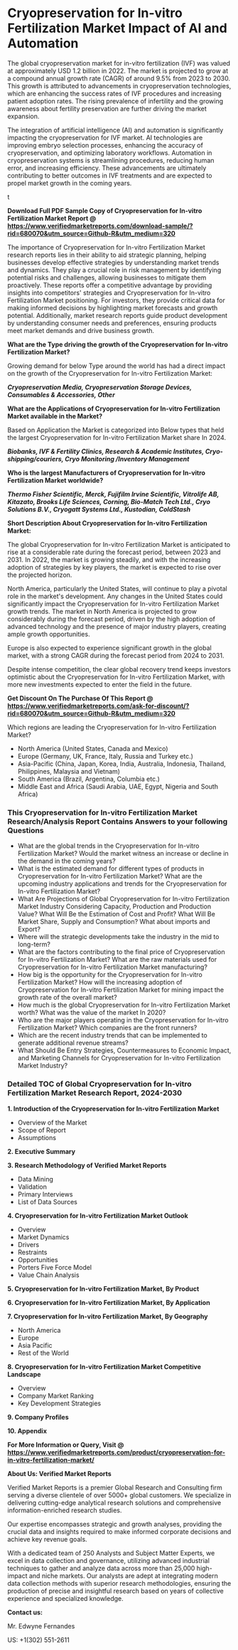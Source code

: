 <meta name="title" content="Global Cryopreservation for In-vitro Fertilization Market Impact of AI and Automation"><meta name="description" content="The global cryopreservation market for in-vitro fertilization (IVF) was valued at approximately USD 1.2 billion in 2022. The market is projected to grow at a compound "><meta name="title" content="Cryopreservation for In-vitro Fertilization Market Size, Share, Scope, Trends, Growth, Opportunities, Analysis, Forecast"><h1>Cryopreservation for In-vitro Fertilization Market Impact of AI and Automation</h1><p>The global cryopreservation market for in-vitro fertilization (IVF) was valued at approximately USD 1.2 billion in 2022. The market is projected to grow at a compound annual growth rate (CAGR) of around 9.5% from 2023 to 2030. This growth is attributed to advancements in cryopreservation technologies, which are enhancing the success rates of IVF procedures and increasing patient adoption rates. The rising prevalence of infertility and the growing awareness about fertility preservation are further driving the market expansion.</p><p>The integration of artificial intelligence (AI) and automation is significantly impacting the cryopreservation for IVF market. AI technologies are improving embryo selection processes, enhancing the accuracy of cryopreservation, and optimizing laboratory workflows. Automation in cryopreservation systems is streamlining procedures, reducing human error, and increasing efficiency. These advancements are ultimately contributing to better outcomes in IVF treatments and are expected to propel market growth in the coming years.</p>t</p><p id="" class=""><strong>Download Full PDF Sample Copy of Cryopreservation for In-vitro Fertilization Market Report @ <a href="https://www.verifiedmarketreports.com/download-sample/?rid=680070&utm_source=Github-R&utm_medium=320" target="_blank">https://www.verifiedmarketreports.com/download-sample/?rid=680070&utm_source=Github-R&utm_medium=320</a></strong></p><p>The importance of&nbsp;Cryopreservation for In-vitro Fertilization Market research reports lies in their ability to aid strategic planning, helping businesses develop effective strategies by understanding market trends and dynamics. They play a crucial role in risk management by identifying potential risks and challenges, allowing businesses to mitigate them proactively. These reports offer a competitive advantage by providing insights into competitors' strategies and Cryopreservation for In-vitro Fertilization Market positioning. For investors, they provide critical data for making informed decisions by highlighting market forecasts and growth potential. Additionally, market research reports guide product development by understanding consumer needs and preferences, ensuring products meet market demands and drive business growth.</p><p><strong>What are the&nbsp;Type driving the growth of the Cryopreservation for In-vitro Fertilization Market?</strong></p><p id="" class="">Growing demand for below Type around the world has had a direct impact on the growth of the Cryopreservation for In-vitro Fertilization Market:</p><em><strong>Cryopreservation Media, Cryopreservation Storage Devices, Consumables & Accessories, Other</strong></em></p><strong>What are the&nbsp;Applications&nbsp;of Cryopreservation for In-vitro Fertilization Market available in the Market?</strong></p><p id="" class="">Based on Application the Market is categorized into Below types that held the largest Cryopreservation for In-vitro Fertilization Market share In 2024.</p><em><strong>Biobanks, IVF & Fertility Clinics, Research & Academic Institutes, Cryo-shipping/couriers, Cryo Monitoring /Inventory Management</strong></em></p><strong>Who is the largest Manufacturers of Cryopreservation for In-vitro Fertilization Market worldwide?</strong></p><p><em><strong>Thermo Fisher Scientific, Merck, Fujifilm Irvine Scientific, Vitrolife AB, Kitazato, Brooks Life Sciences, Corning, Bio-Match Tech Ltd., Cryo Solutions B.V., Cryogatt Systems Ltd., Kustodian, ColdStash</strong></em></p><p id="" class=""><strong>Short Description About Cryopreservation for In-vitro Fertilization Market:</strong></p><p>The global Cryopreservation for In-vitro Fertilization Market is anticipated to rise at a considerable rate during the forecast period, between 2023 and 2031. In 2022, the market is growing steadily, and with the increasing adoption of strategies by key players, the market is expected to rise over the projected horizon.</p><p>North America, particularly the United States, will continue to play a pivotal role in the market's development. Any changes in the United States could significantly impact the Cryopreservation for In-vitro Fertilization Market growth trends. The market in North America is projected to grow considerably during the forecast period, driven by the high adoption of advanced technology and the presence of major industry players, creating ample growth opportunities.</p><p>Europe is also expected to experience significant growth in the global market, with a strong CAGR during the forecast period from 2024 to 2031.</p><p>Despite intense competition, the clear global recovery trend keeps investors optimistic about the Cryopreservation for In-vitro Fertilization Market, with more new investments expected to enter the field in the future.</p><p id="" class=""><strong>Get Discount On The Purchase Of This Report @ <a href="https://www.verifiedmarketreports.com/ask-for-discount/?rid=680070&utm_source=Github-R&utm_medium=320" target="_blank">https://www.verifiedmarketreports.com/ask-for-discount/?rid=680070&utm_source=Github-R&utm_medium=320</a></strong></p>Which regions are leading the Cryopreservation for In-vitro Fertilization Market?</p><ul><li>North America (United States, Canada and Mexico)</li><li>Europe (Germany, UK, France, Italy, Russia and Turkey etc.)</li><li>Asia-Pacific (China, Japan, Korea, India, Australia, Indonesia, Thailand, Philippines, Malaysia and Vietnam)</li><li>South America (Brazil, Argentina, Columbia etc.)</li><li>Middle East and Africa (Saudi Arabia, UAE, Egypt, Nigeria and South Africa)</li></ul><h3 id="" class="">This Cryopreservation for In-vitro Fertilization Market Research/Analysis Report Contains Answers to your following Questions</h3><ul><li>What are the global trends in the Cryopreservation for In-vitro Fertilization Market? Would the market witness an increase or decline in the demand in the coming years?</li><li>What is the estimated demand for different types of products in Cryopreservation for In-vitro Fertilization Market? What are the upcoming industry applications and trends for the Cryopreservation for In-vitro Fertilization Market?</li><li>What Are Projections of Global Cryopreservation for In-vitro Fertilization Market Industry Considering Capacity, Production and Production Value? What Will Be the Estimation of Cost and Profit? What Will Be Market Share, Supply and Consumption? What about imports and Export?</li><li>Where will the strategic developments take the industry in the mid to long-term?</li><li>What are the factors contributing to the final price of Cryopreservation for In-vitro Fertilization Market? What are the raw materials used for Cryopreservation for In-vitro Fertilization Market manufacturing?</li><li>How big is the opportunity for the Cryopreservation for In-vitro Fertilization Market? How will the increasing adoption of Cryopreservation for In-vitro Fertilization Market for mining impact the growth rate of the overall market?</li><li>How much is the global Cryopreservation for In-vitro Fertilization Market worth? What was the value of the market In 2020?</li><li>Who are the major players operating in the Cryopreservation for In-vitro Fertilization Market? Which companies are the front runners?</li><li>Which are the recent industry trends that can be implemented to generate additional revenue streams?</li><li>What Should Be Entry Strategies, Countermeasures to Economic Impact, and Marketing Channels for Cryopreservation for In-vitro Fertilization Market Industry?</li></ul><h3 id="" class="">Detailed TOC of Global Cryopreservation for In-vitro Fertilization Market Research Report, 2024-2030</h3><p id="" class=""><strong>1. Introduction of the Cryopreservation for In-vitro Fertilization Market</strong></p><ul><li>Overview of the Market</li><li>Scope of Report</li><li>Assumptions</li></ul><p id="" class=""><strong>2. Executive Summary</strong></p><p id="" class=""><strong>3. Research Methodology of Verified Market Reports</strong></p><ul><li>Data Mining</li><li>Validation</li><li>Primary Interviews</li><li>List of Data Sources</li></ul><p id="" class=""><strong>4. Cryopreservation for In-vitro Fertilization Market Outlook</strong></p><ul><li>Overview</li><li>Market Dynamics</li><li>Drivers</li><li>Restraints</li><li>Opportunities</li><li>Porters Five Force Model</li><li>Value Chain Analysis</li></ul><p id="" class=""><strong>5. Cryopreservation for In-vitro Fertilization Market, By Product</strong></p><p id="" class=""><strong>6. Cryopreservation for In-vitro Fertilization Market, By Application</strong></p><p id="" class=""><strong>7. Cryopreservation for In-vitro Fertilization Market, By Geography</strong></p><ul><li>North America</li><li>Europe</li><li>Asia Pacific</li><li>Rest of the World</li></ul><p id="" class=""><strong>8. Cryopreservation for In-vitro Fertilization Market Competitive Landscape</strong></p><ul><li>Overview</li><li>Company Market Ranking</li><li>Key Development Strategies</li></ul><p id="" class=""><strong>9. Company Profiles</strong></p><p id="" class=""><strong>10. Appendix</strong></p><p id="" class=""><strong>For More Information or Query, Visit @ <a href="https://www.verifiedmarketreports.com/product/cryopreservation-for-in-vitro-fertilization-market/" target="_blank">https://www.verifiedmarketreports.com/product/cryopreservation-for-in-vitro-fertilization-market/</a></strong></p><p id="" class=""><strong>About Us: Verified Market Reports</strong></p><p id="" class="">Verified Market Reports is a premier Global Research and Consulting firm serving a diverse clientele of over 5000+ global customers. We specialize in delivering cutting-edge analytical research solutions and comprehensive information-enriched research studies.</p><p id="" class="">Our expertise encompasses strategic and growth analyses, providing the crucial data and insights required to make informed corporate decisions and achieve key revenue goals.</p><p id="" class="">With a dedicated team of 250 Analysts and Subject Matter Experts, we excel in data collection and governance, utilizing advanced industrial techniques to gather and analyze data across more than 25,000 high-impact and niche markets. Our analysts are adept at integrating modern data collection methods with superior research methodologies, ensuring the production of precise and insightful research based on years of collective experience and specialized knowledge.</p><p id="" class=""><strong>Contact us:</strong></p><p id="" class="">Mr. Edwyne Fernandes</p><p id="" class="">US: +1(302) 551-2611</p>